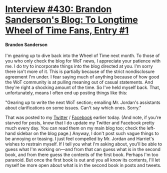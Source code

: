 # [Interview #430: Brandon Sanderson's Blog: To Longtime Wheel of Time Fans, Entry #1](https://www.theoryland.com/intvmain.php?i=430#1)

#### Brandon Sanderson

I'm gearing up to dive back into the Wheel of Time next month. To those of you who only check the blog for WoT news, I appreciate your patience with me. I do try to incorporate things into the blog directed at you. I'm sorry there isn't more of it. This is partially because of the strict nondisclosure agreement I'm under. I fear saying much of anything because of how good the WoT community is at pulling meaning out of casual statements. And they're right a shocking amount of the time. So I've held myself back. That, unfortunately, means I often end up posting things like this:

"Gearing up to write the next WoT section; emailing Mr. Jordan's assistants about clarifications on some issues. Can't say which ones. Sorry."

That was posted to my
[Twitter](http://twitter.com/BrandSanderson)
/
[Facebook](https://www.facebook.com/Mistborn)
earlier today. (And note, if you're starved for posts, know that I do update my Twitter and Facebook pretty much every day. You can read them on my main blog too; check the left-hand sidebar on the blog page.) Anyway, I don't post such vague things to be annoying or teasing. I just feel compelled by Mr. Jordan and Harriet's wishes to restrain myself. If I tell you what I'm asking about, you'll be able to guess what I'm working on—and from that can guess what is in the second book, and from there guess the contents of the first book. Perhaps I'm too paranoid. But once the first book is out and you all know its contents, I'll let myself be more open about what is in the second book in posts and tweets.

